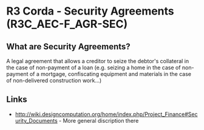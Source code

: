 # R3 Corda - Security Agreements (R3C_AEC-F_AGR-SEC)

## What are Security Agreements?
A legal agreement that allows a creditor to seize the debtor's collateral in the case of non-payment of a loan (e.g. seizing a home in the case of non-payment of a mortgage, confiscating equipment and materials in the case of non-delivered construction work...)

## Links
* http://wiki.designcomputation.org/home/index.php/Project_Finance#Security_Documents - More general discription there
